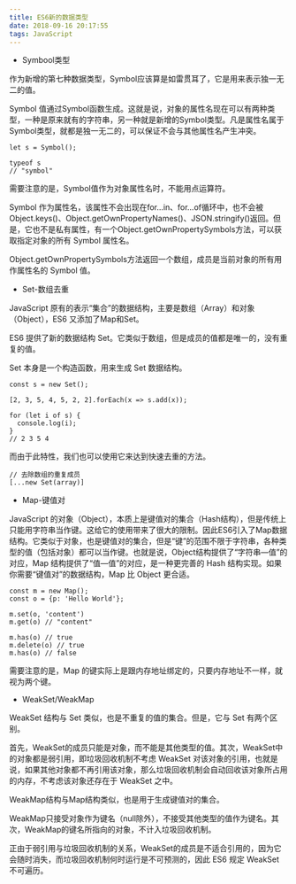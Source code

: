 ```yaml
---
title: ES6新的数据类型
date: 2018-09-16 20:17:55
tags: JavaScript
---
```


- Symbool类型

作为新增的第七种数据类型，Symbol应该算是如雷贯耳了，它是用来表示独一无二的值。

Symbol 值通过Symbol函数生成。这就是说，对象的属性名现在可以有两种类型，一种是原来就有的字符串，另一种就是新增的Symbol类型。凡是属性名属于Symbol类型，就都是独一无二的，可以保证不会与其他属性名产生冲突。

```
let s = Symbol();

typeof s
// "symbol"
```

需要注意的是，Symbol值作为对象属性名时，不能用点运算符。

Symbol 作为属性名，该属性不会出现在for...in、for...of循环中，也不会被Object.keys()、Object.getOwnPropertyNames()、JSON.stringify()返回。但是，它也不是私有属性，有一个Object.getOwnPropertySymbols方法，可以获取指定对象的所有 Symbol 属性名。

Object.getOwnPropertySymbols方法返回一个数组，成员是当前对象的所有用作属性名的 Symbol 值。

- Set-数组去重

JavaScript 原有的表示“集合”的数据结构，主要是数组（Array）和对象（Object），ES6 又添加了Map和Set。

ES6 提供了新的数据结构 Set。它类似于数组，但是成员的值都是唯一的，没有重复的值。

Set 本身是一个构造函数，用来生成 Set 数据结构。

```
const s = new Set();

[2, 3, 5, 4, 5, 2, 2].forEach(x => s.add(x));

for (let i of s) {
  console.log(i);
}
// 2 3 5 4
```
而由于此特性，我们也可以使用它来达到快速去重的方法。
```
// 去除数组的重复成员
[...new Set(array)]
```

- Map-键值对

JavaScript 的对象（Object），本质上是键值对的集合（Hash结构），但是传统上只能用字符串当作键。这给它的使用带来了很大的限制。因此ES6引入了Map数据结构。它类似于对象，也是键值对的集合，但是“键”的范围不限于字符串，各种类型的值（包括对象）都可以当作键。也就是说，Object结构提供了“字符串—值”的对应，Map 结构提供了“值—值”的对应，是一种更完善的 Hash 结构实现。如果你需要“键值对”的数据结构，Map 比 Object 更合适。

```
const m = new Map();
const o = {p: 'Hello World'};

m.set(o, 'content')
m.get(o) // "content"

m.has(o) // true
m.delete(o) // true
m.has(o) // false
```

需要注意的是，Map 的键实际上是跟内存地址绑定的，只要内存地址不一样，就视为两个键。

- WeakSet/WeakMap

WeakSet 结构与 Set 类似，也是不重复的值的集合。但是，它与 Set 有两个区别。

首先，WeakSet的成员只能是对象，而不能是其他类型的值。其次，WeakSet中的对象都是弱引用，即垃圾回收机制不考虑 WeakSet 对该对象的引用，也就是说，如果其他对象都不再引用该对象，那么垃圾回收机制会自动回收该对象所占用的内存，不考虑该对象还存在于 WeakSet 之中。

WeakMap结构与Map结构类似，也是用于生成键值对的集合。

WeakMap只接受对象作为键名（null除外），不接受其他类型的值作为键名。其次，WeakMap的键名所指向的对象，不计入垃圾回收机制。

正由于弱引用与垃圾回收机制的关系，WeakSet的成员是不适合引用的，因为它会随时消失，而垃圾回收机制何时运行是不可预测的，因此 ES6 规定 WeakSet 不可遍历。